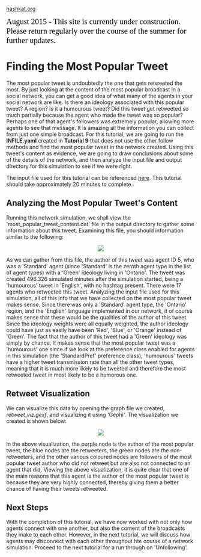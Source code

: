 [hashkat.org](http://hashkat.org)

<span style="color:black; font-family:Georgia; font-size:1.5em;">August 2015 - This site is currently under construction. Please return regularly over the course of the summer for further updates. </span>

# Finding the Most Popular Tweet

The most popular tweet is undoubtedly the one that gets retweeted the most. By just looking at the content of the most popular broadcast in a social network, you can get a good idea of what many of the agents in your social network are like. Is there an ideology associated with this popular tweet? A region? Is it a humourous tweet? Did this tweet get retweeted so much partially because the agent who made the tweet was so popular? Perhaps one of that agent's followers was extremely popular, allowing more agents to see that message. It is amazing all the information you can collect from just one simple broadcast. For this tutorial, we are going to run the **INFILE.yaml** created in **Tutorial 9** that does not use the other follow methods and find the most popular tweet in the network created. Using this tweet's content as evidence, we are going to draw conclusions about some of the details of the network, and then analyze the input file and output directory for this simulation to see if we were right.

The input file used for this tutorial can be referenced [here](https://github.com/hashkat/hashkat/blob/master/docs/tutorials/tutorial10/INFILE.yaml). This tutorial should take approximately 20 minutes to complete.

## Analyzing the Most Popular Tweet's Content

Running this network simulation, we shall view the 'most_popular_tweet_content.dat' file in the output directory to gather some information about this tweet. Examining this file, you should information similar to the following:

<p align='center'>
<img src='../img/tutorial10/most_popular_tweet_content.png'>
</p>

As we can gather from this file, the author of this tweet was agent ID 5, who was a 'Standard' agent (since 'Standard' is the zeroth agent type in the list of agent types) with a 'Green' ideology living in 'Ontario'. The tweet was created 496.326 simulated minutes after the simulation started, being a 'humourous' tweet in 'English', with no hashtag present. There were 17 agents who retweeted this tweet. Analyzing the input file used for this simulation, all of this info that we have collected on the most popular tweet makes sense. Since there was only a 'Standard' agent type, the 'Ontario' region, and the 'English' language implemented in our network, it of course makes sense that these would be the qualities of the author of this tweet. Since the ideology weights were all equally weighted, the author ideology could have just as easily have been 'Red', 'Blue', or 'Orange' instead of 'Green'. The fact that the author of this tweet had a 'Green' ideology was simply by chance. It makes sense that the most popular tweet was a 'humourous' one since if we look at the preference class enabled for agents in this simulation (the 'StandardPref' preference class), 'humourous' tweets have a higher tweet transmission rate than all the other tweet types, meaning that it is much more likely to be tweeted and therefore the most retweeted tweet in most likely to be a humorous one.

## Retweet Visualization

We can visualize this data by opening the graph file we created, *retweet_viz.gexf*, and visualizing it using 'Gephi'. The visualization we created is shown below:

<p align='center'>
<img src='../img/tutorial10/retweet_visualization.png'>
</p>

In the above visualization, the purple node is the author of the most popular tweet, the blue nodes are the retweeters, the green nodes are the non-retweeters, and the other various coloured nodes are followers of the most popular tweet author who did not retweet but are also not connected to an agent that did. Viewing the above visualization, it is quite clear that one of the main reasons that this agent is the author of the most popular tweet is because they are very highly connected, thereby giving them a better chance of having their tweets retweeted. 

## Next Steps

With the completion of this tutorial, we have now worked with not only how agents connect with one another, but also the content of the broadcasts they make to each other. However, in the next tutorial, we will discuss how agents may disconnect with each other throughout hte course of a network simulation. Proceed to the next tutorial for a run through on 'Unfollowing'.  